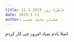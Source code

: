 ```yaml
---
title: خاطره روز 2019-1-11
date: 2019-1-11
author: شعبان محمد حسنی
---
```


اصلا یادم نمیاد امروز چی کار کردم.